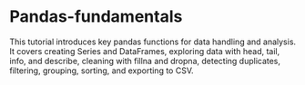 # Pandas-fundamentals
This tutorial introduces key pandas functions for data handling and analysis. It covers creating Series and DataFrames, exploring data with head, tail, info, and describe, cleaning with fillna and dropna, detecting duplicates, filtering, grouping, sorting, and exporting to CSV.
